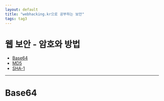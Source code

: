 ```yaml
---
layout: default
title: "webhacking.kr으로 공부하는 보안"
tags: tag3
---
```


# <a name="top"></a> 웹 보안 - 암호와 방법

* [Base64](#Base64)
* [MD5](#MD5)
* [SHA-1](#SHA-1)

***

# <a name="base64"></a>Base64